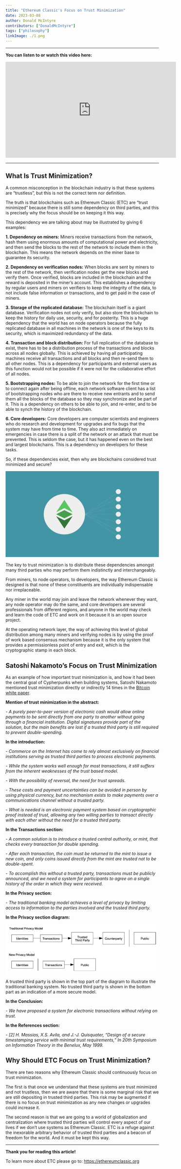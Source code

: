 ```yaml
---
title: "Ethereum Classic's Focus on Trust Minimization"
date: 2023-03-08
author: Donald McIntyre
contributors: ["DonaldMcIntyre"]
tags: ["philosophy"]
linkImage: ./1.png
---
```


---
**You can listen to or watch this video here:**

<iframe width="560" height="315" src="https://www.youtube.com/embed/I9t3xHtAA48" title="YouTube video player" frameborder="0" allow="accelerometer; autoplay; clipboard-write; encrypted-media; gyroscope; picture-in-picture; web-share" allowfullscreen></iframe>

---

## What Is Trust Minimization?

A common misconception in the blockchain industry is that these systems are “trustless”, but this is not the correct term nor definition. 

The truth is that blockchains such as Ethereum Classic (ETC) are “trust minimized” because there is still some dependency on third parties, and this is precisely why the focus should be on keeping it this way.

This dependency we are talking about may be illustrated by giving 6 examples:

**1. Dependency on miners:** Miners receive transactions from the network, hash them using enormous amounts of computational power and electricity, and then send the blocks to the rest of the network to include them in the blockchain. This means the network depends on the miner base to guarantee its security.

**2. Dependency on verification nodes:** When blocks are sent by miners to the rest of the network, then verification nodes get the new blocks and verify them. Once verified, blocks are included in the blockchain and the reward is deposited in the miner’s account. This establishes a dependency by regular users and miners on verifiers to keep the integrity of the data, to not include false information or transactions, and to get paid in the case of miners.

**3. Storage of the replicated database:** The blockchain itself is a giant database. Verification nodes not only verify, but also store the blockchain to keep the history for daily use, security, and for posterity. This is a huge dependency that the world has on node operators because the fully replicated database in all machines in the network is one of the keys to its security, which is maximized redundancy of the data.

**4. Transaction and block distribution:** For full replication of the database to exist, there has to be a distribution process of the transactions and blocks across all nodes globally. This is achieved by having all participating machines receive all transactions and all blocks and then re-send them to all other nodes. This is a dependency for participants and external users as this function would not be possible if it were not for the collaborative effort of all nodes.

**5. Bootstrapping nodes:** To be able to join the network for the first time or to connect again after being offline, each network software client has a list of bootstrapping nodes who are there to receive new entrants and to send them all the blocks of the database so they may synchronize and be part of it. This is a dependency on others to be able to join, and re-enter, and to be able to synch the history of the blockchain.

**6. Core developers:** Core developers are computer scientists and engineers who do research and development for upgrades and fix bugs that the system may have from time to time. They also act immediately on emergencies in case there is a split of the network or an attack that must be prevented. This is seldom the case, but it has happened even on the best and largest blockchains. This is a dependency on developers for these tasks.

So, if these dependencies exist, then why are blockchains considered trust minimized and secure?

![The key of trust minimization is to distribute risk.](./1.png)

The key to trust minimization is to distribute these dependencies amongst many third parties who may perform them indistinctly and interchangeably. 

From miners, to node operators, to developers, the way Ethereum Classic is designed is that none of these constituents are individually indispensable nor irreplaceable. 

Any miner in the world may join and leave the network whenever they want, any node operator may do the same, and core developers are several professionals from different regions, and anyone in the world may check and learn the code of ETC and work on it because it is an open source project.

At the operating network layer, the way of achieving this level of global distribution among many miners and verifying nodes is by using the proof of work based consensus mechanism because it is the only system that provides a permissionless point of entry and exit, which is the cryptographic stamp in each block. 

## Satoshi Nakamoto’s Focus on Trust Minimization

As an example of how important trust minimization is, and how it had been the central goal of Cypherpunks when building systems, Satoshi Nakamoto mentioned trust minimization directly or indirectly 14 times in the [Bitcoin white paper](https://bitcoin.org/bitcoin.pdf).

**Mention of trust minimization in the abstract:**

*- A purely peer-to-peer version of electronic cash would allow online payments to be sent directly from one party to another without going through a financial institution. Digital signatures provide part of the solution, but the main benefits are lost if a trusted third party is still required to prevent double-spending.*

**In the introduction:**

*- Commerce on the Internet has come to rely almost exclusively on financial institutions serving as trusted third parties to process electronic payments.*

*- While the system works well enough for most transactions, it still suffers from the inherent weaknesses of the trust based model.*

*- With the possibility of reversal, the need for trust spreads.*

*- These costs and payment uncertainties can be avoided in person by using physical currency, but no mechanism exists to make payments over a communications channel without a trusted party.*

*- What is needed is an electronic payment system based on cryptographic proof instead of trust, allowing any two willing parties to transact directly with each other without the need for a trusted third party.*

**In the Transactions section:**

*- A common solution is to introduce a trusted central authority, or mint, that checks every transaction for double spending.*

*- After each transaction, the coin must be returned to the mint to issue a new coin, and only coins issued directly from the mint are trusted not to be double-spent.*

*- To accomplish this without a trusted party, transactions must be publicly announced, and we need a system for participants to agree on a single history of the order in which they were received.*

**In the Privacy section:**

*- The traditional banking model achieves a level of privacy by limiting access to information to the parties involved and the trusted third party.*

**In the Privacy section diagram:**

![Trusted third party mentioned in the diagram.](./2.png)

A trusted third party is shown in the top part of the diagram to illustrate the traditional banking system. No trusted third party is shown in the bottom part as an indication of a more secure model.

**In the Conclusion:**

*- We have proposed a system for electronic transactions without relying on trust.*

**In the References section:**

*- [2] H. Massias, X.S. Avila, and J.-J. Quisquater, “Design of a secure timestamping service with minimal trust requirements,” In 20th Symposium on Information Theory in the Benelux, May 1999.*

## Why Should ETC Focus on Trust Minimization?

There are two reasons why Ethereum Classic should continuously focus on trust minimization.

The first is that once we understand that these systems are trust minimized and not trustless, then we are aware that there is some marginal risk that we are still depositing in trusted third parties. This risk may be augmented if there is no focus on trust minimization as any new changes or upgrades could increase it.

The second reason is that we are going to a world of globalization and centralization where trusted third parties will control every aspect of our lives if we don’t use systems as Ethereum Classic. ETC is a refuge against the inexorable arbitrary behavior of trusted third parties and a beacon of freedom for the world. And it must be kept this way.

---

**Thank you for reading this article!**

To learn more about ETC please go to: https://ethereumclassic.org
